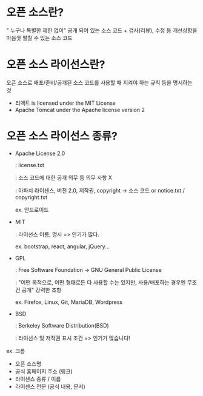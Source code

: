 # 오픈 소스란?

" 누구나 특별한 제한 없이" 공개 되어 있는 소스 코드 + 검사(리뷰), 수정 등 개선상항을 마음껏 펼칠 수 있는 소스 코드

# 오픈 소스 라이선스란?

오픈 소스로 배포/준비/공개된 소스 코드를 사용할 때 지켜야 하는 규칙 등을 명시하는 것

- 리액트 is licensed under the MIT License
- Apache Tomcat under the Apache license version 2

# 오픈 소스 라이선스 종류?

- Apache License 2.0

  : license.txt

  : 소스 코드에 대한 공개 의무 등 의무 사항 X

  : 아파치 라이센스, 버전 2.0, 저작권, copyright -> 소스 코드 or notice.txt / copyright.txt

  ex. 안드로이드

- MIT

  : 라이선스 이름, 명시 => 인기가 많다.

  ex. bootstrap, react, angular, jQuery...

- GPL

  : Free Software Foundation -> GNU General Public License

  : "어떤 목적으로, 어떤 형태로든 다 사용할 수는 있지만, 사용/배포하는 경우엔 무조건 공개" 강력한 조항

  ex. Firefox, Linux, Git, MariaDB, Wordpress

- BSD

  : Berkeley Software Distribution(BSD)

  : 라이선스 및 저작권 표시 조건 => 인기가 많습니다!

ex. 크롬

- 오픈 소스명
- 공식 홈페이지 주소 (링크)
- 라이센스 종류 / 이름
- 라이센스 전문 (공식 내용, 문서)
